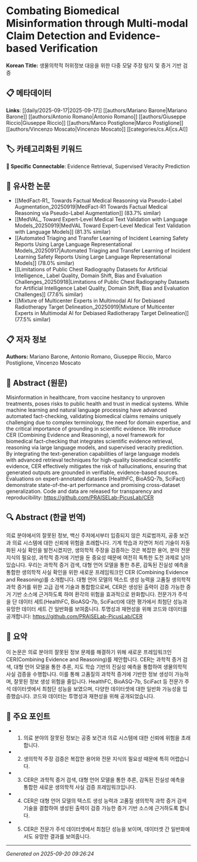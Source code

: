 # Combating Biomedical Misinformation through Multi-modal Claim Detection and Evidence-based Verification

**Korean Title:** 생물의학적 허위정보 대응을 위한 다중 모달 주장 탐지 및 증거 기반 검증

## 📋 메타데이터

**Links**: [[daily/2025-09-17|2025-09-17]] [[authors/Mariano Barone|Mariano Barone]] [[authors/Antonio Romano|Antonio Romano]] [[authors/Giuseppe Riccio|Giuseppe Riccio]] [[authors/Marco Postiglione|Marco Postiglione]] [[authors/Vincenzo Moscato|Vincenzo Moscato]] [[categories/cs.AI|cs.AI]]

## 🏷️ 카테고리화된 키워드
**🔗 Specific Connectable**: Evidence Retrieval, Supervised Veracity Prediction

## 🔗 유사한 논문
- [[MedFact-R1_ Towards Factual Medical Reasoning via Pseudo-Label Augmentation_20250919|MedFact-R1 Towards Factual Medical Reasoning via Pseudo-Label Augmentation]] (83.7% similar)
- [[MedVAL_ Toward Expert-Level Medical Text Validation with Language Models_20250919|MedVAL Toward Expert-Level Medical Text Validation with Language Models]] (81.3% similar)
- [[Automated Triaging and Transfer Learning of Incident Learning Safety Reports Using Large Language Representational Models_20250917|Automated Triaging and Transfer Learning of Incident Learning Safety Reports Using Large Language Representational Models]] (78.0% similar)
- [[Limitations of Public Chest Radiography Datasets for Artificial Intelligence_ Label Quality, Domain Shift, Bias and Evaluation Challenges_20250918|Limitations of Public Chest Radiography Datasets for Artificial Intelligence Label Quality, Domain Shift, Bias and Evaluation Challenges]] (77.6% similar)
- [[Mixture of Multicenter Experts in Multimodal AI for Debiased Radiotherapy Target Delineation_20250919|Mixture of Multicenter Experts in Multimodal AI for Debiased Radiotherapy Target Delineation]] (77.5% similar)

## 📋 저자 정보

**Authors:** Mariano Barone, Antonio Romano, Giuseppe Riccio, Marco Postiglione, Vincenzo Moscato

## 📄 Abstract (원문)

Misinformation in healthcare, from vaccine hesitancy to unproven treatments,
poses risks to public health and trust in medical systems. While machine
learning and natural language processing have advanced automated fact-checking,
validating biomedical claims remains uniquely challenging due to complex
terminology, the need for domain expertise, and the critical importance of
grounding in scientific evidence. We introduce CER (Combining Evidence and
Reasoning), a novel framework for biomedical fact-checking that integrates
scientific evidence retrieval, reasoning via large language models, and
supervised veracity prediction. By integrating the text-generation capabilities
of large language models with advanced retrieval techniques for high-quality
biomedical scientific evidence, CER effectively mitigates the risk of
hallucinations, ensuring that generated outputs are grounded in verifiable,
evidence-based sources. Evaluations on expert-annotated datasets (HealthFC,
BioASQ-7b, SciFact) demonstrate state-of-the-art performance and promising
cross-dataset generalization. Code and data are released for transparency and
reproducibility: https://github.com/PRAISELab-PicusLab/CER

## 🔍 Abstract (한글 번역)

의료 분야에서의 잘못된 정보, 백신 주저에서부터 입증되지 않은 치료법까지, 공중 보건과 의료 시스템에 대한 신뢰에 위험을 초래합니다. 기계 학습과 자연어 처리 기술이 자동화된 사실 확인을 발전시켰지만, 생의학적 주장을 검증하는 것은 복잡한 용어, 분야 전문 지식의 필요성, 과학적 증거에 기반을 둔 중요성 때문에 여전히 독특한 도전 과제로 남아 있습니다. 우리는 과학적 증거 검색, 대형 언어 모델을 통한 추론, 감독된 진실성 예측을 통합한 생의학적 사실 확인을 위한 새로운 프레임워크인 CER (Combining Evidence and Reasoning)를 소개합니다. 대형 언어 모델의 텍스트 생성 능력을 고품질 생의학적 과학 증거를 위한 고급 검색 기술과 통합함으로써, CER은 생성된 출력이 검증 가능한 증거 기반 소스에 근거하도록 하여 환각의 위험을 효과적으로 완화합니다. 전문가가 주석을 단 데이터 세트(HealthFC, BioASQ-7b, SciFact)에 대한 평가에서 최첨단 성능과 유망한 데이터 세트 간 일반화를 보여줍니다. 투명성과 재현성을 위해 코드와 데이터를 공개합니다: https://github.com/PRAISELab-PicusLab/CER

## 📝 요약

이 논문은 의료 분야의 잘못된 정보 문제를 해결하기 위해 새로운 프레임워크인 CER(Combining Evidence and Reasoning)를 제안합니다. CER는 과학적 증거 검색, 대형 언어 모델을 통한 추론, 지도 학습 기반의 진실성 예측을 통합하여 생물의학적 사실 검증을 수행합니다. 이를 통해 고품질의 과학적 증거에 기반한 정보 생성이 가능하며, 잘못된 정보 생성 위험을 줄입니다. HealthFC, BioASQ-7b, SciFact 등 전문가 주석 데이터셋에서 최첨단 성능을 보였으며, 다양한 데이터셋에 대한 일반화 가능성을 입증했습니다. 코드와 데이터는 투명성과 재현성을 위해 공개되었습니다.

## 🎯 주요 포인트

- 1. 의료 분야의 잘못된 정보는 공중 보건과 의료 시스템에 대한 신뢰에 위험을 초래합니다.

- 2. 생의학적 주장 검증은 복잡한 용어와 전문 지식의 필요성 때문에 특히 어렵습니다.

- 3. CER은 과학적 증거 검색, 대형 언어 모델을 통한 추론, 감독된 진실성 예측을 통합한 새로운 생의학적 사실 검증 프레임워크입니다.

- 4. CER은 대형 언어 모델의 텍스트 생성 능력과 고품질 생의학적 과학 증거 검색 기술을 결합하여 생성된 출력이 검증 가능한 증거 기반 소스에 근거하도록 합니다.

- 5. CER은 전문가 주석 데이터셋에서 최첨단 성능을 보이며, 데이터셋 간 일반화에서도 유망한 결과를 보여줍니다.

---

*Generated on 2025-09-20 09:26:24*